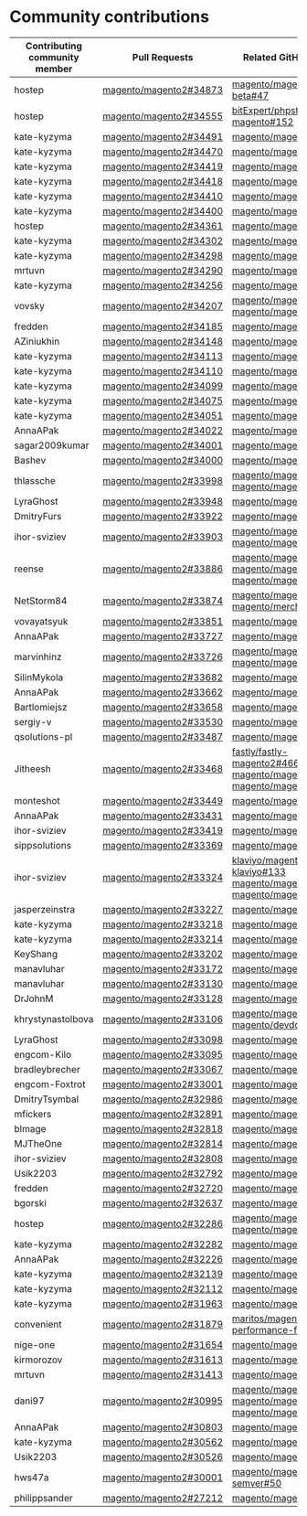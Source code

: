 # Community contributions

| Contributing community member | Pull Requests | Related GitHub Issues |
| ------- | ------- | ------- |
| hostep | [magento/magento2#34873](https://github.com/magento/magento2/pull/34873) |  [magento/magento-beta#47](https://github.com/magento/magento-beta/issues/47) |
| hostep | [magento/magento2#34555](https://github.com/magento/magento2/pull/34555) |  [bitExpert/phpstan-magento#152](https://github.com/bitExpert/phpstan-magento/issues/152) |
| kate-kyzyma | [magento/magento2#34491](https://github.com/magento/magento2/pull/34491) |  [magento/magento2#34579](https://github.com/magento/magento2/issues/34579) |
| kate-kyzyma | [magento/magento2#34470](https://github.com/magento/magento2/pull/34470) |  [magento/magento2#34490](https://github.com/magento/magento2/issues/34490) |
| kate-kyzyma | [magento/magento2#34419](https://github.com/magento/magento2/pull/34419) |  [magento/magento2#34422](https://github.com/magento/magento2/issues/34422) |
| kate-kyzyma | [magento/magento2#34418](https://github.com/magento/magento2/pull/34418) |  [magento/magento2#34510](https://github.com/magento/magento2/issues/34510) |
| kate-kyzyma | [magento/magento2#34410](https://github.com/magento/magento2/pull/34410) |  [magento/magento2#34414](https://github.com/magento/magento2/issues/34414) |
| kate-kyzyma | [magento/magento2#34400](https://github.com/magento/magento2/pull/34400) |  [magento/magento2#34511](https://github.com/magento/magento2/issues/34511) |
| hostep | [magento/magento2#34361](https://github.com/magento/magento2/pull/34361) |  [magento/magento2#32252](https://github.com/magento/magento2/issues/32252) |
| kate-kyzyma | [magento/magento2#34302](https://github.com/magento/magento2/pull/34302) |  [magento/magento2#34435](https://github.com/magento/magento2/issues/34435) |
| kate-kyzyma | [magento/magento2#34298](https://github.com/magento/magento2/pull/34298) |  [magento/magento2#34512](https://github.com/magento/magento2/issues/34512) |
| mrtuvn | [magento/magento2#34290](https://github.com/magento/magento2/pull/34290) |  [magento/magento2#34467](https://github.com/magento/magento2/issues/34467) |
| kate-kyzyma | [magento/magento2#34256](https://github.com/magento/magento2/pull/34256) |  [magento/magento2#34317](https://github.com/magento/magento2/issues/34317) |
| vovsky | [magento/magento2#34207](https://github.com/magento/magento2/pull/34207) |  [magento/magento2#32948](https://github.com/magento/magento2/issues/32948) [magento/magento2#26254](https://github.com/magento/magento2/issues/26254) |
| fredden | [magento/magento2#34185](https://github.com/magento/magento2/pull/34185) |  [magento/magento2#34513](https://github.com/magento/magento2/issues/34513) |
| AZiniukhin | [magento/magento2#34148](https://github.com/magento/magento2/pull/34148) |  [magento/magento2#34130](https://github.com/magento/magento2/issues/34130) |
| kate-kyzyma | [magento/magento2#34113](https://github.com/magento/magento2/pull/34113) |  [magento/magento2#34316](https://github.com/magento/magento2/issues/34316) |
| kate-kyzyma | [magento/magento2#34110](https://github.com/magento/magento2/pull/34110) |  [magento/magento2#34314](https://github.com/magento/magento2/issues/34314) |
| kate-kyzyma | [magento/magento2#34099](https://github.com/magento/magento2/pull/34099) |  [magento/magento2#34313](https://github.com/magento/magento2/issues/34313) |
| kate-kyzyma | [magento/magento2#34075](https://github.com/magento/magento2/pull/34075) |  [magento/magento2#34312](https://github.com/magento/magento2/issues/34312) |
| kate-kyzyma | [magento/magento2#34051](https://github.com/magento/magento2/pull/34051) |  [magento/magento2#34311](https://github.com/magento/magento2/issues/34311) |
| AnnaAPak | [magento/magento2#34022](https://github.com/magento/magento2/pull/34022) |  [magento/magento2#34315](https://github.com/magento/magento2/issues/34315) |
| sagar2009kumar | [magento/magento2#34001](https://github.com/magento/magento2/pull/34001) |  [magento/magento2#34067](https://github.com/magento/magento2/issues/34067) |
| Bashev | [magento/magento2#34000](https://github.com/magento/magento2/pull/34000) |  [magento/magento2#33996](https://github.com/magento/magento2/issues/33996) |
| thlassche | [magento/magento2#33998](https://github.com/magento/magento2/pull/33998) |  [magento/magento2#34024](https://github.com/magento/magento2/issues/34024) [magento/magento2#34025](https://github.com/magento/magento2/issues/34025) |
| LyraGhost | [magento/magento2#33948](https://github.com/magento/magento2/pull/33948) |  [magento/magento2#34338](https://github.com/magento/magento2/issues/34338) |
| DmitryFurs | [magento/magento2#33922](https://github.com/magento/magento2/pull/33922) |  [magento/magento2#33924](https://github.com/magento/magento2/issues/33924) |
| ihor-sviziev | [magento/magento2#33903](https://github.com/magento/magento2/pull/33903) |  [magento/magento2#33928](https://github.com/magento/magento2/issues/33928) [magento/magento2#23324](https://github.com/magento/magento2/issues/23324) |
| reense | [magento/magento2#33886](https://github.com/magento/magento2/pull/33886) |  [magento/magento2#33680](https://github.com/magento/magento2/issues/33680) [magento/magento2#33755](https://github.com/magento/magento2/issues/33755) [magento/magento2#33945](https://github.com/magento/magento2/issues/33945) |
| NetStorm84 | [magento/magento2#33874](https://github.com/magento/magento2/pull/33874) |  [magento/magento2#34008](https://github.com/magento/magento2/issues/34008) [magento/merchdocs#1686](https://github.com/magento/merchdocs/issues/1686) |
| vovayatsyuk | [magento/magento2#33851](https://github.com/magento/magento2/pull/33851) |  [magento/magento2#34483](https://github.com/magento/magento2/issues/34483) |
| AnnaAPak | [magento/magento2#33727](https://github.com/magento/magento2/pull/33727) |  [magento/magento2#33747](https://github.com/magento/magento2/issues/33747) |
| marvinhinz | [magento/magento2#33726](https://github.com/magento/magento2/pull/33726) |  [magento/magento2#33760](https://github.com/magento/magento2/issues/33760) [magento/magento2#33908](https://github.com/magento/magento2/issues/33908) |
| SilinMykola | [magento/magento2#33682](https://github.com/magento/magento2/pull/33682) |  [magento/magento2#33589](https://github.com/magento/magento2/issues/33589) |
| AnnaAPak | [magento/magento2#33662](https://github.com/magento/magento2/pull/33662) |  [magento/magento2#33689](https://github.com/magento/magento2/issues/33689) |
| Bartlomiejsz | [magento/magento2#33658](https://github.com/magento/magento2/pull/33658) |  [magento/magento2#33839](https://github.com/magento/magento2/issues/33839) |
| sergiy-v | [magento/magento2#33530](https://github.com/magento/magento2/pull/33530) |  [magento/magento2#33531](https://github.com/magento/magento2/issues/33531) |
| qsolutions-pl | [magento/magento2#33487](https://github.com/magento/magento2/pull/33487) |  [magento/magento2#33486](https://github.com/magento/magento2/issues/33486) |
| Jitheesh | [magento/magento2#33468](https://github.com/magento/magento2/pull/33468) |  [fastly/fastly-magento2#466](https://github.com/fastly/fastly-magento2/issues/466) [magento/magento2#28102](https://github.com/magento/magento2/issues/28102) [magento/magento2#6401](https://github.com/magento/magento2/issues/6401) |
| monteshot | [magento/magento2#33449](https://github.com/magento/magento2/pull/33449) |  [magento/magento2#33334](https://github.com/magento/magento2/issues/33334) |
| AnnaAPak | [magento/magento2#33431](https://github.com/magento/magento2/pull/33431) |  [magento/magento2#33635](https://github.com/magento/magento2/issues/33635) |
| ihor-sviziev | [magento/magento2#33419](https://github.com/magento/magento2/pull/33419) |  [magento/magento2#34166](https://github.com/magento/magento2/issues/34166) |
| sippsolutions | [magento/magento2#33369](https://github.com/magento/magento2/pull/33369) |  [magento/magento2#34451](https://github.com/magento/magento2/issues/34451) |
| ihor-sviziev | [magento/magento2#33324](https://github.com/magento/magento2/pull/33324) |  [klaviyo/magento2-klaviyo#133](https://github.com/klaviyo/magento2-klaviyo/issues/133) [magento/magento2#33675](https://github.com/magento/magento2/issues/33675) [magento/magento2#33676](https://github.com/magento/magento2/issues/33676) |
| jasperzeinstra | [magento/magento2#33227](https://github.com/magento/magento2/pull/33227) |  [magento/magento2#33984](https://github.com/magento/magento2/issues/33984) |
| kate-kyzyma | [magento/magento2#33218](https://github.com/magento/magento2/pull/33218) |  [magento/magento2#33556](https://github.com/magento/magento2/issues/33556) |
| kate-kyzyma | [magento/magento2#33214](https://github.com/magento/magento2/pull/33214) |  [magento/magento2#33806](https://github.com/magento/magento2/issues/33806) |
| KeyShang | [magento/magento2#33202](https://github.com/magento/magento2/pull/33202) |  [magento/magento2#33101](https://github.com/magento/magento2/issues/33101) |
| manavluhar | [magento/magento2#33172](https://github.com/magento/magento2/pull/33172) |  [magento/magento2#33698](https://github.com/magento/magento2/issues/33698) |
| manavluhar | [magento/magento2#33130](https://github.com/magento/magento2/pull/33130) |  [magento/magento2#33143](https://github.com/magento/magento2/issues/33143) |
| DrJohnM | [magento/magento2#33128](https://github.com/magento/magento2/pull/33128) |  [magento/magento2#33144](https://github.com/magento/magento2/issues/33144) |
| khrystynastolbova | [magento/magento2#33106](https://github.com/magento/magento2/pull/33106) |  [magento/magento2#32615](https://github.com/magento/magento2/issues/32615) [magento/devdocs#9248](https://github.com/magento/devdocs/issues/9248) |
| LyraGhost | [magento/magento2#33098](https://github.com/magento/magento2/pull/33098) |  [magento/magento2#34338](https://github.com/magento/magento2/issues/34338) |
| engcom-Kilo | [magento/magento2#33095](https://github.com/magento/magento2/pull/33095) |  [magento/magento2#32930](https://github.com/magento/magento2/issues/32930) |
| bradleybrecher | [magento/magento2#33067](https://github.com/magento/magento2/pull/33067) |  [magento/magento2#33075](https://github.com/magento/magento2/issues/33075) |
| engcom-Foxtrot | [magento/magento2#33001](https://github.com/magento/magento2/pull/33001) |  [magento/magento2#32596](https://github.com/magento/magento2/issues/32596) |
| DmitryTsymbal | [magento/magento2#32986](https://github.com/magento/magento2/pull/32986) |  [magento/magento2#32991](https://github.com/magento/magento2/issues/32991) |
| mfickers | [magento/magento2#32891](https://github.com/magento/magento2/pull/32891) |  [magento/magento2#32885](https://github.com/magento/magento2/issues/32885) |
| blmage | [magento/magento2#32818](https://github.com/magento/magento2/pull/32818) |  [magento/magento2#33434](https://github.com/magento/magento2/issues/33434) |
| MJTheOne | [magento/magento2#32814](https://github.com/magento/magento2/pull/32814) |  [magento/magento2#32819](https://github.com/magento/magento2/issues/32819) |
| ihor-sviziev | [magento/magento2#32808](https://github.com/magento/magento2/pull/32808) |  [magento/magento2#32954](https://github.com/magento/magento2/issues/32954) |
| Usik2203 | [magento/magento2#32792](https://github.com/magento/magento2/pull/32792) |  [magento/magento2#32821](https://github.com/magento/magento2/issues/32821) |
| fredden | [magento/magento2#32720](https://github.com/magento/magento2/pull/32720) |  [magento/magento2#34356](https://github.com/magento/magento2/issues/34356) |
| bgorski | [magento/magento2#32637](https://github.com/magento/magento2/pull/32637) |  [magento/magento2#32636](https://github.com/magento/magento2/issues/32636) |
| hostep | [magento/magento2#32286](https://github.com/magento/magento2/pull/32286) |  [magento/magento2#32289](https://github.com/magento/magento2/issues/32289) [magento/magento2#28326](https://github.com/magento/magento2/issues/28326) |
| kate-kyzyma | [magento/magento2#32282](https://github.com/magento/magento2/pull/32282) |  [magento/magento2#33788](https://github.com/magento/magento2/issues/33788) |
| AnnaAPak | [magento/magento2#32226](https://github.com/magento/magento2/pull/32226) |  [magento/magento2#32381](https://github.com/magento/magento2/issues/32381) |
| kate-kyzyma | [magento/magento2#32139](https://github.com/magento/magento2/pull/32139) |  [magento/magento2#33786](https://github.com/magento/magento2/issues/33786) |
| kate-kyzyma | [magento/magento2#32112](https://github.com/magento/magento2/pull/32112) |  [magento/magento2#33775](https://github.com/magento/magento2/issues/33775) |
| kate-kyzyma | [magento/magento2#31963](https://github.com/magento/magento2/pull/31963) |  [magento/magento2#33783](https://github.com/magento/magento2/issues/33783) |
| convenient | [magento/magento2#31879](https://github.com/magento/magento2/pull/31879) |  [maritos/magento2-performance-fixes#4](https://github.com/maritos/magento2-performance-fixes/issues/4) |
| nige-one | [magento/magento2#31654](https://github.com/magento/magento2/pull/31654) |  [magento/magento2#30948](https://github.com/magento/magento2/issues/30948) |
| kirmorozov | [magento/magento2#31613](https://github.com/magento/magento2/pull/31613) |  [magento/magento2#33809](https://github.com/magento/magento2/issues/33809) |
| mrtuvn | [magento/magento2#31413](https://github.com/magento/magento2/pull/31413) |  [magento/magento2#31379](https://github.com/magento/magento2/issues/31379) |
| dani97 | [magento/magento2#30995](https://github.com/magento/magento2/pull/30995) |  [magento/magento2#31019](https://github.com/magento/magento2/issues/31019) [magento/magento2#32625](https://github.com/magento/magento2/issues/32625) [magento/magento2#33696](https://github.com/magento/magento2/issues/33696) |
| AnnaAPak | [magento/magento2#30803](https://github.com/magento/magento2/pull/30803) |  [magento/magento2#30828](https://github.com/magento/magento2/issues/30828) |
| kate-kyzyma | [magento/magento2#30562](https://github.com/magento/magento2/pull/30562) |  [magento/magento2#33774](https://github.com/magento/magento2/issues/33774) |
| Usik2203 | [magento/magento2#30526](https://github.com/magento/magento2/pull/30526) |  [magento/magento2#33773](https://github.com/magento/magento2/issues/33773) |
| hws47a | [magento/magento2#30001](https://github.com/magento/magento2/pull/30001) |  [magento/magento-semver#50](https://github.com/magento/magento-semver/issues/50) |
| philippsander | [magento/magento2#27212](https://github.com/magento/magento2/pull/27212) |  [magento/magento2#29609](https://github.com/magento/magento2/issues/29609) |
